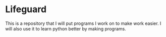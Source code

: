 # Lifeguard
This is a repository that I will put programs I work on to make work easier. I will also use it to learn python better by making programs.
